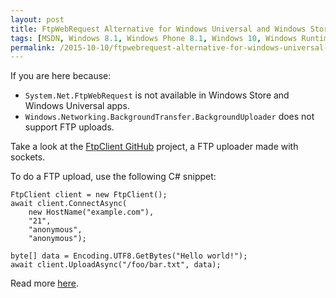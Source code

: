 ```yaml
---
layout: post
title: FtpWebRequest Alternative for Windows Universal and Windows Store Apps
tags: [MSDN, Windows 8.1, Windows Phone 8.1, Windows 10, Windows Runtime, WinRT, Windows Store Apps, Windows Universal Apps, Windows.Networking.BackgroundTransfer, System.Net.FtpWebRequest, C#]
permalink: /2015-10-10/ftpwebrequest-alternative-for-windows-universal-and-windows-store-apps
---
```


If you are here because:

* `System.Net.FtpWebRequest` is not available in Windows Store and Windows Universal apps.
* `Windows.Networking.BackgroundTransfer.BackgroundUploader` does not support FTP uploads.

Take a look at the [FtpClient GitHub][FtpClient] project, a FTP uploader made with sockets.

To do a FTP upload, use the following C# snippet:

    FtpClient client = new FtpClient();
    await client.ConnectAsync(
        new HostName("example.com"),
        "21",
        "anonymous",
        "anonymous");

    byte[] data = Encoding.UTF8.GetBytes("Hello world!");
    await client.UploadAsync("/foo/bar.txt", data);

Read more [here][README].

[FtpClient]:https://github.com/kiewic/FtpClient
[README]:https://github.com/kiewic/FtpClient/blob/master/README.md
